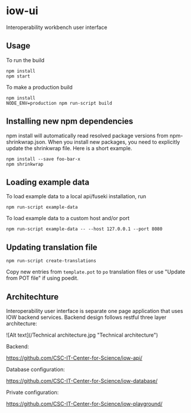 # iow-ui
Interoperability workbench user interface  

## Usage
To run the build

    npm install
    npm start

To make a production build

    npm install
    NODE_ENV=production npm run-script build

## Installing new npm dependencies
npm install will automatically read resolved package versions from npm-shrinkwrap.json. When you install new packages, you need to explicitly update the shrinkwrap file. Here is a short example.

    npm install --save foo-bar-x
    npm shrinkwrap

## Loading example data
To load example data to a local api/fuseki installation, run

    npm run-script example-data

To load example data to a custom host and/or port

    npm run-script example-data -- --host 127.0.0.1 --port 8080

## Updating translation file

    npm run-script create-translations

Copy new entries from `template.pot` to `po` translation files or use "Update from POT file" if using poedit.

## Architechture
Interoperability user interface is separate one page application that uses IOW backend services. Backend design follows restful three layer architecture:

![Alt text](/Technical architecture.jpg "Technical architecture")


Backend:

https://github.com/CSC-IT-Center-for-Science/iow-api/

Database configuration:

https://github.com/CSC-IT-Center-for-Science/iow-database/

Private configuration:

https://github.com/CSC-IT-Center-for-Science/iow-playground/
